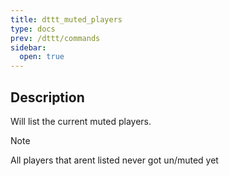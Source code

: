 ```yaml
---
title: dttt_muted_players
type: docs
prev: /dttt/commands
sidebar:
  open: true
---
```


## Description
Will list the current muted players.

> [!Note]
> All players that arent listed never got un/muted yet